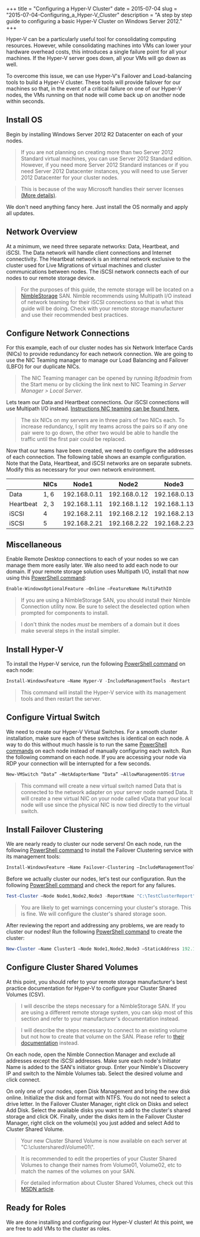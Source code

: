 +++
title = "Configuring a Hyper-V Cluster"
date = 2015-07-04
slug = "2015-07-04-Configuring_a_Hyper-V_Cluster"
description = "A step by step guide to configuring a basic Hyper-V Cluster on Windows Server 2012."
+++

Hyper-V can be a particularly useful tool for consolidating computing resources. However, while consolidating machines into VMs can lower your hardware overhead costs, this introduces a single failure point for all your machines. If the Hyper-V server goes down, all your VMs will go down as well.
<!-- more -->
To overcome this issue, we can use Hyper-V's Failover and Load-balancing tools to build a Hyper-V cluster. These tools will provide failover for our machines so that, in the event of a critical failure on one of our Hyper-V nodes, the VMs running on that node will come back up on another node within seconds.

## Install OS

Begin by installing Windows Server 2012 R2 Datacenter on each of your nodes.

>If you are not planning on creating more than two Server 2012 Standard virtual machines, you can use Server 2012 Standard edition. However, if you need more Server 2012 Standard instances or if you need Server 2012 Datacenter instances, you will need to use Server 2012 Datacenter for your cluster nodes.

> This is because of the way Microsoft handles their server licenses [(More details)](http://www.altaro.com/hyper-v/virtual-machine-licensing-hyper-v/).

We don't need anything fancy here. Just install the OS normally and apply all updates.

## Network Overview

At a minimum, we need three separate networks: Data, Heartbeat, and iSCSI. The Data network will handle client connections and Internet connectivity. The Heartbeat network is an internal network exclusive to the cluster used for Live Migrations of virtual machines and cluster communications between nodes. The iSCSI network connects each of our nodes to our remote storage device.

>For the purposes of this guide, the remote storage will be located on a [NimbleStorage](http://www.nimblestorage.com/products-technology/products-specs/) SAN. Nimble recommends using Multipath I/O instead of network teaming for their iSCSI connections so that is what this guide will be doing. Check with your remote storage manufacturer and use their recommended best practices.

## Configure Network Connections

For this example, each of our cluster nodes has six Network Interface Cards (NICs) to provide redundancy for each network connection. We are going to use the NIC Teaming manager to manage our Load Balancing and Failover (LBFO) for
our duplicate NICs.

> The NIC Teaming manager can be opened by running *lbfoadmin* from the Start menu or by clicking the link next to NIC Teaming in *Server Manager > Local Server*.

Lets team our Data and Heartbeat connections. Our iSCSI connections will use Multipath I/O instead. [Instructions NIC teaming can be found here.](/2015/07/06/Load_Balancing_and_Failover_on_Server_2012/)

>The six NICs on my servers are in three pairs of two NICs each. To increase redundancy, I split my teams across the pairs so if any one pair were to go down, the other two would be able to handle the traffic until the first pair
could be replaced.

Now that our teams have been created, we need to configure the addresses of each connection. The following table shows an example configuration. Note that the Data, Heartbeat, and iSCSI networks are on separate subnets. Modify this as
necessary for your own network environment.

|           | NICs | Node1        | Node2        | Node3        | Subnet |
| --------- | ---- | ------------ | ------------ | ------------ | ------ |
| Data      | 1, 6 | 192.168.0.11 | 192.168.0.12 | 192.168.0.13 | /24    |
| Heartbeat | 2, 3 | 192.168.1.11 | 192.168.1.12 | 192.168.1.13 | /24    |
| iSCSI     | 4    | 192.168.2.11 | 192.168.2.12 | 192.168.2.13 | /24    |
| iSCSI     | 5    | 192.168.2.21 | 192.168.2.22 | 192.168.2.23 | /24    |

## Miscellaneous

Enable Remote Desktop connections to each of your nodes so we can manage them more easily later. We also need to add each node to our domain. If your remote storage solution uses Multipath I/O, install that now using this [PowerShell command](https://technet.microsoft.com/en-us/library/hh852172.aspx):

```powershell
Enable-WindowsOptionalFeature –Online –FeatureName MultiPathIO
```

>If you are using a NimbleStorage SAN, you should install their Nimble Connection utility now. Be sure to select the deselected option when prompted for components to install.

>I don't think the nodes _must_ be members of a domain but it does make several steps in the install simpler.

## Install Hyper-V
To install the Hyper-V service, run the following [PowerShell command](https://technet.microsoft.com/en-us/library/jj205467%28v=wps.630%29.aspx) on each node:

```powershell
Install-WindowsFeature –Name Hyper-V -IncludeManagementTools -Restart
```

> This command will install the Hyper-V service with its management tools and then restart the server.

## Configure Virtual Switch

We need to create our Hyper-V Virtual Switches. For a smooth cluster installation, make sure each of these switches is identical on each node. A way to do this without much hassle is to run the same [PowerShell commands](https://technet.microsoft.com/en-us/library/hh848455%28v=wps.630%29.aspx) on each node instead of manually configuring each switch. Run the following command on each node. If you are accessing your node via RDP your connection will be interrupted for a few seconds.

```powershell
New-VMSwitch “Data” –NetAdapterName “Data” –AllowManagementOS:$true
```

>This command will create a new virtual switch named Data that is connected to the network adapter on your server node named Data. It will create a new virtual NIC on your node called vData that your local node will use since
the physical NIC is now tied directly to the virtual switch.

## Install Failover Clustering

We are nearly ready to cluster our node servers! On each node, run the following [PowerShell command](https://technet.microsoft.com/en-us/library/jj205467%28v=wps.630%29.aspx) to install the Failover Clustering service with its management tools:

```powershell
Install-WindowsFeature –Name Failover-Clustering –IncludeManagementTools
```

Before we actually cluster our nodes, let's test our configuration. Run the following [PowerShell command](https://technet.microsoft.com/en-us/library/ee461026.aspx) and check the report for any failures.

```powershell
Test-Cluster –Node Node1,Node2,Node3 -ReportName "C:\TestClusterReport"
```

>You are likely to get warnings concerning your cluster's storage. This is fine. We will configure the cluster's shared storage soon.

After reviewing the report and addressing any problems, we are ready to cluster our nodes! Run the following [PowerShell command](https://technet.microsoft.com/en-us/library/ee460973.aspx) to create the cluster:

```powershell
New-Cluster –Name Cluster1 –Node Node1,Node2,Node3 –StaticAddress 192.168.0.10
```

## Configure Cluster Shared Volumes

At this point, you should refer to your remote storage manufacturer's best practice documentation for Hyper-V to configure your Cluster Shared Volumes (CSV).

>I will describe the steps necessary for a NimbleStorage SAN. If you are using a different remote storage system, you can skip most of this section and refer to your manufacturer's documentation instead.

>I will describe the steps necessary to connect to an existing volume but not how to create that volume on the SAN. Please refer to [their documentation](https://infosight.nimblestorage.com/InfoSight/login) instead.

On each node, open the Nimble Connection Manager and exclude all addresses except the iSCSI addresses. Make sure each node's Initiator Name is added to the SAN's initiator group. Enter your Nimble's Discovery IP and switch to the Nimble Volumes tab. Select the desired volume and click connect.

On only one of your nodes, open Disk Management and bring the new disk online. Initialize the disk and format with NTFS. You do not need to select a drive letter. In the Failover Cluster Manager, right click on Disks and select Add Disk. Select the available disks you want to add to the cluster's shared storage and click OK. Finally, under the disks item in the Failover Cluster Manager, right click on the volume(s) you just added and select Add to Cluster Shared Volume.

>Your new Cluster Shared Volume is now available on each server at "C:\\clustershared\\Volume01\\".

>It is recommended to edit the properties of your Cluster Shared Volumes to change their names from Volume01, Volume02, etc to match the names of the volumes on your SAN.

>For detailed information about Cluster Shared Volumes, check out this [MSDN article](http://blogs.msdn.com/b/clustering/archive/2013/12/02/10473247.aspx).

## Ready for Roles

We are done installing and configuring our Hyper-V cluster! At this point, we are free to add VMs to the cluster as roles.
